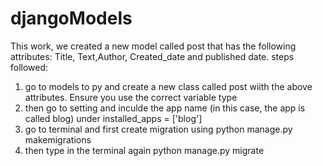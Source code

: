 # djangoModels

This work, we created a new model called post that has the following attributes: Title, Text,Author, Created_date and published date.
steps followed:
1. go to models to py and create a new class called post wiith the above attributes. Ensure you use the correct variable type
2. then go to setting and inculde the app name (in this case, the app is called blog) under installed_apps = ['blog']
3. go to terminal and first create migration using python manage.py makemigrations
4. then type in the terminal again python manage.py migrate
